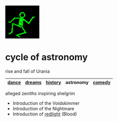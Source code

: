 ![dancer](assets/dancer.gif)

# cycle of astronomy

rise and fall of Urania

|  [dance](dance.md)  |  [dreams](dreams.md)  |  [history](history.md)  | **astronomy** |  [comedy](comedy.md)  | 
| ------------------- | --------------------- | ----------------------- | ------------- | --------------------- | 

alleged zeniths inspiring shelgrim

* Introduction of the Voidskimmer
* Introduction of the Nightmare
* Introduction of  [redlight](redlight.md)  (Blood)

 